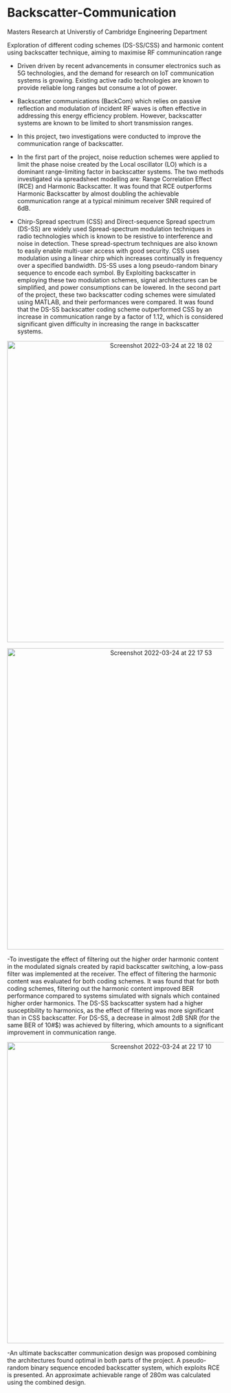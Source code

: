 # Backscatter-Communication
Masters Research at Universtiy of Cambridge Engineering Department

Exploration of different coding schemes (DS-SS/CSS) and harmonic content using backscatter technique, aiming to maximise RF communincation range

- Driven driven by recent advancements in consumer electronics such as 5G technologies, and the demand for research on IoT communication systems is growing. Existing active radio technologies are known to provide reliable long ranges but consume a lot of power. 
- Backscatter communications (BackCom) which relies on passive reflection and modulation of incident RF waves is often effective in addressing this energy efficiency problem. However, backscatter systems are known to be limited to short transmission ranges. 

- In this project, two investigations were conducted to improve the communication range of backscatter.
- In the first part of the project, noise reduction schemes were applied to limit the phase noise created by the Local oscillator (LO) which is a dominant range-limiting factor in backscatter systems. The two methods investigated via spreadsheet modelling are: Range Correlation Effect (RCE) and Harmonic Backscatter. It was found that RCE outperforms Harmonic Backscatter by almost doubling the achievable communication range at a typical minimum receiver SNR required of 6dB.
- Chirp-Spread spectrum (CSS) and Direct-sequence Spread spectrum (DS-SS) are widely used Spread-spectrum modulation techniques in radio technologies which is known to be resistive to interference and noise in detection. These spread-spectrum techniques are also known to easily enable multi-user access with good security. CSS uses modulation using a linear chirp which increases continually in frequency over a specified bandwidth. DS-SS uses a long pseudo-random binary sequence to encode each symbol. By Exploiting backscatter in employing these two modulation schemes, signal architectures can be simplified, and power consumptions can be lowered. In the second part of the project, these two backscatter coding schemes were simulated using MATLAB, and their performances were compared. It was found that the DS-SS backscatter coding scheme outperformed CSS by an increase in communication range by a factor of 1.12, which is considered significant given difficulty in increasing the range in backscatter systems.
<p align="center">
<img width="700" alt="Screenshot 2022-03-24 at 22 18 02" src="https://user-images.githubusercontent.com/71874390/160041582-d493af81-4ff6-4210-a7e4-8d778090f96d.png">
</p>
<p align="center">
<img width="700" alt="Screenshot 2022-03-24 at 22 17 53" src="https://user-images.githubusercontent.com/71874390/160041636-c8d297c7-49d4-48c9-b880-6865b5fc4ce6.png">
</p>

-To investigate the effect of filtering out the higher order harmonic content in the modulated signals created by rapid backscatter switching, a low-pass filter was implemented at the receiver. The effect of filtering the harmonic content was evaluated for both coding schemes. It was found that for both coding schemes, filtering out the harmonic content improved BER performance compared to systems simulated with signals which contained higher order harmonics. The DS-SS backscatter system had a higher susceptibility to harmonics, as the effect of filtering was more significant than in CSS backscatter. For DS-SS, a decrease in almost 2dB SNR (for the same BER of 10#$) was achieved by filtering, which amounts to a significant improvement in communication range.
<p align="center">
<img width="700" alt="Screenshot 2022-03-24 at 22 17 10" src="https://user-images.githubusercontent.com/71874390/160041680-fea96eaf-a5ab-49c0-bd81-6795901c06f1.png">
</p>


-An ultimate backscatter communication design was proposed combining the architectures found optimal in both parts of the project. A pseudo-random binary sequence encoded backscatter system, which exploits RCE is presented. An approximate achievable range of 280m was calculated using the combined design.
